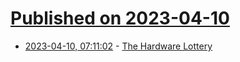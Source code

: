 # [Published on 2023-04-10](index.md)

* [2023-04-10, 07:11:02](https://lobste.rs/s/dzkvhp/hardware_lottery) - [The Hardware Lottery](https://hardwarelottery.github.io/)
